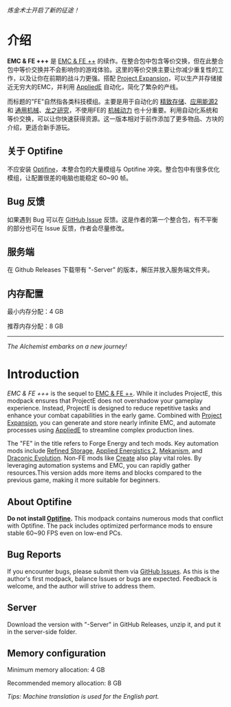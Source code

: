 _炼金术士开启了新的征途！_

# 介绍

**EMC & FE +++** 是 [EMC & FE ++](https://www.mcmod.cn/modpack/1110.html) 的续作。在整合包中包含等价交换，但在此整合包中等价交换并不会影响你的游戏体验。这里的等价交换主要让你减少重复性的工作，以及让你在前期的战斗力更强。搭配 [Project Expansion](https://www.mcmod.cn/class/6375.html)，可以生产并存储接近无穷大的EMC，并利用 [AppliedE](https://www.mcmod.cn/class/15130.html) 自动化，简化了繁杂的产线。

而标题的"FE"自然指各类科技模组。主要是用于自动化的 [精致存储](https://www.mcmod.cn/class/691.html)、[应用能源2](https://www.mcmod.cn/class/260.html) 和 [通用机械](https://www.mcmod.cn/class/187.html)、[龙之研究](https://www.mcmod.cn/class/423.html)，不使用FE的 [机械动力](https://www.mcmod.cn/class/2021.html) 也十分重要。利用自动化系统和等价交换，可以让你快速获得资源。这一版本相对于前作添加了更多物品、方块的介绍，更适合新手游玩。

## 关于 Optifine

不应安装 [Optifine](https://www.mcmod.cn/class/36.html)，本整合包的大量模组与 Optifine 冲突。整合包中有很多优化模组，让配置很差的电脑也能稳定 60~90 帧。

## Bug 反馈

如果遇到 Bug 可以在 [GitHub Issue](https://github.com/Boruto-code/EMC-and-FE-Plus3/issues) 反馈。这是作者的第一个整合包，有不平衡的部分也可在 Issue 反馈，作者会尽量修改。

## 服务端

在 Github Releases 下载带有 "-Server" 的版本，解压并放入服务端文件夹。

## 内存配置

最小内存分配：4 GB

推荐内存分配：8 GB

---

_The Alchemist embarks on a new journey!_

# Introduction

*EMC & FE +++* is the sequel to [EMC & FE ++](https://www.curseforge.com/minecraft/modpacks/emc-and-fe-plus2). While it includes ProjectE, this modpack ensures that ProjectE does not overshadow your gameplay experience. Instead, ProjectE is designed to reduce repetitive tasks and enhance your combat capabilities in the early game. Combined with [Project Expansion](https://www.curseforge.com/minecraft/mc-mods/project-expansion), you can generate and store nearly infinite EMC, and automate processes using [AppliedE](https://www.curseforge.com/minecraft/mc-mods/appliede) to streamline complex production lines.

The "FE" in the title refers to Forge Energy and tech mods. Key automation mods include [Refined Storage](https://www.curseforge.com/minecraft/mc-mods/refined-storage), [Applied Energistics 2](https://www.curseforge.com/minecraft/mc-mods/applied-energistics-2), [Mekanism](https://www.curseforge.com/minecraft/mc-mods/mekanism), and [Draconic Evolution](https://www.curseforge.com/minecraft/mc-mods/draconic-evolution). Non-FE mods like [Create](https://www.curseforge.com/minecraft/mc-mods/create) also play vital roles. By leveraging automation systems and EMC, you can rapidly gather resources.This version adds more items and blocks compared to the previous game, making it more suitable for beginners.

## About Optifine

**Do not install [Optifine](https://www.optifine.net/home).** This modpack contains numerous mods that conflict with Optifine. The pack includes optimized performance mods to ensure stable 60~90 FPS even on low-end PCs.

## Bug Reports

If you encounter bugs, please submit them via [GitHub Issues](https://github.com/Boruto-code/EMC-and-FE-Plus2/issues). As this is the author's first modpack, balance Issues or bugs are expected. Feedback is welcome, and the author will strive to address them.

## Server

Download the version with "-Server" in GitHub Releases, unzip it, and put it in the server-side folder.

## Memory configuration

Minimum memory allocation: 4 GB

Recommended memory allocation: 8 GB

_Tips: Machine translation is used for the English part._
